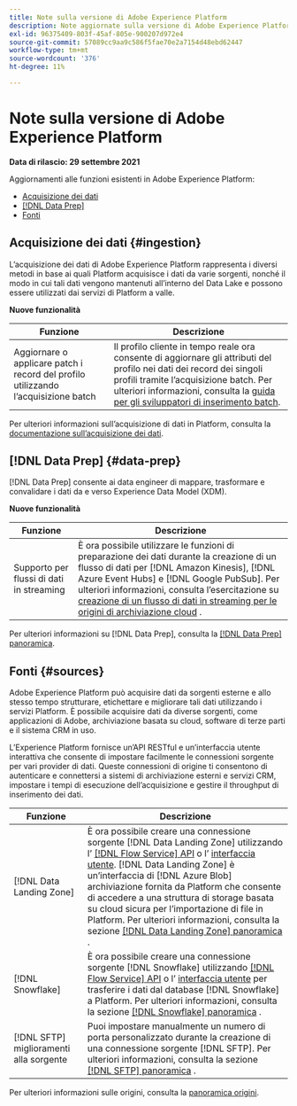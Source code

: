 ```yaml
---
title: Note sulla versione di Adobe Experience Platform
description: Note aggiornate sulla versione di Adobe Experience Platform.
exl-id: 96375409-803f-45af-805e-900207d972e4
source-git-commit: 57089cc9aa9c586f5fae70e2a7154d48ebd62447
workflow-type: tm+mt
source-wordcount: '376'
ht-degree: 11%

---
```


# Note sulla versione di Adobe Experience Platform

**Data di rilascio: 29 settembre 2021**

Aggiornamenti alle funzioni esistenti in Adobe Experience Platform:

- [Acquisizione dei dati](#ingestion)
- [[!DNL Data Prep]](#data-prep)
- [Fonti](#sources)

## Acquisizione dei dati {#ingestion}

L’acquisizione dei dati di Adobe Experience Platform rappresenta i diversi metodi in base ai quali Platform acquisisce i dati da varie sorgenti, nonché il modo in cui tali dati vengono mantenuti all’interno del Data Lake e possono essere utilizzati dai servizi di Platform a valle.

**Nuove funzionalità**

| Funzione | Descrizione |
|------- | -----------|
| Aggiornare o applicare patch i record del profilo utilizzando l’acquisizione batch | Il profilo cliente in tempo reale ora consente di aggiornare gli attributi del profilo nei dati dei record dei singoli profili tramite l’acquisizione batch. Per ulteriori informazioni, consulta la [guida per gli sviluppatori di inserimento batch](../../ingestion/batch-ingestion/api-overview.md). |

Per ulteriori informazioni sull’acquisizione di dati in Platform, consulta la [documentazione sull’acquisizione dei dati](../../ingestion/home.md).

## [!DNL Data Prep] {#data-prep}

[!DNL Data Prep] consente ai data engineer di mappare, trasformare e convalidare i dati da e verso Experience Data Model (XDM).

**Nuove funzionalità**

| Funzione | Descrizione |
| --- | --- |
| Supporto per flussi di dati in streaming | È ora possibile utilizzare le funzioni di preparazione dei dati durante la creazione di un flusso di dati per [!DNL Amazon Kinesis], [!DNL Azure Event Hubs] e [!DNL Google PubSub]. Per ulteriori informazioni, consulta l’esercitazione su [creazione di un flusso di dati in streaming per le origini di archiviazione cloud](../../sources/tutorials/ui/dataflow/streaming/cloud-storage-streaming.md) . |

Per ulteriori informazioni su [!DNL Data Prep], consulta la [[!DNL Data Prep] panoramica](../../data-prep/home.md).

## Fonti {#sources}

Adobe Experience Platform può acquisire dati da sorgenti esterne e allo stesso tempo strutturare, etichettare e migliorare tali dati utilizzando i servizi Platform. È possibile acquisire dati da diverse sorgenti, come applicazioni di Adobe, archiviazione basata su cloud, software di terze parti e il sistema CRM in uso.

L’Experience Platform fornisce un’API RESTful e un’interfaccia utente interattiva che consente di impostare facilmente le connessioni sorgente per vari provider di dati. Queste connessioni di origine ti consentono di autenticare e connettersi a sistemi di archiviazione esterni e servizi CRM, impostare i tempi di esecuzione dell’acquisizione e gestire il throughput di inserimento dei dati.

| Funzione | Descrizione |
| --- | --- |
| [!DNL Data Landing Zone] | È ora possibile creare una connessione sorgente [!DNL Data Landing Zone] utilizzando l’ [[!DNL Flow Service] API](../../sources/tutorials/api/create/cloud-storage/data-landing-zone.md) o l’ [interfaccia utente](../../sources/tutorials/ui/create/cloud-storage/data-landing-zone.md). [!DNL Data Landing Zone] è un’interfaccia di  [!DNL Azure Blob] archiviazione fornita da Platform che consente di accedere a una struttura di storage basata su cloud sicura per l’importazione di file in Platform. Per ulteriori informazioni, consulta la sezione [[!DNL Data Landing Zone] panoramica](../../sources/connectors/cloud-storage/data-landing-zone.md) . |
| [!DNL Snowflake] | È ora possibile creare una connessione sorgente [!DNL Snowflake] utilizzando [[!DNL Flow Service] API](../../sources/tutorials/api/create/databases/snowflake.md) o l’ [interfaccia utente](../../sources/tutorials/ui/create/databases/snowflake.md) per trasferire i dati dal database [!DNL Snowflake] a Platform. Per ulteriori informazioni, consulta la sezione [[!DNL Snowflake] panoramica](../../sources/connectors/databases/snowflake.md) . |
| [!DNL SFTP] miglioramenti alla sorgente | Puoi impostare manualmente un numero di porta personalizzato durante la creazione di una connessione sorgente [!DNL SFTP]. Per ulteriori informazioni, consulta la sezione [[!DNL SFTP] panoramica](../../sources/connectors/cloud-storage/sftp.md) . |

Per ulteriori informazioni sulle origini, consulta la [panoramica origini](../../sources/home.md).
